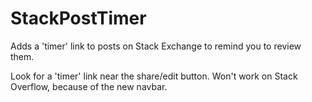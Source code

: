 # StackPostTimer
Adds a 'timer' link to posts on Stack Exchange to remind you to review them.

Look for a 'timer' link near the share/edit button. Won't work on Stack Overflow, because of the new navbar. 
